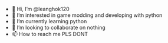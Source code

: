 - 👋 Hi, I’m @leanghok120
- 👀 I’m interested in game modding and developing with python
- 🌱 I’m currently learning python
- 💞️ I’m looking to collaborate on nothing
- 📫 How to reach me PLS DONT

<!---
leanghok120/leanghok120 is a ✨ special ✨ repository because its `README.md` (this file) appears on your GitHub profile.
You can click the Preview link to take a look at your changes.
--->
